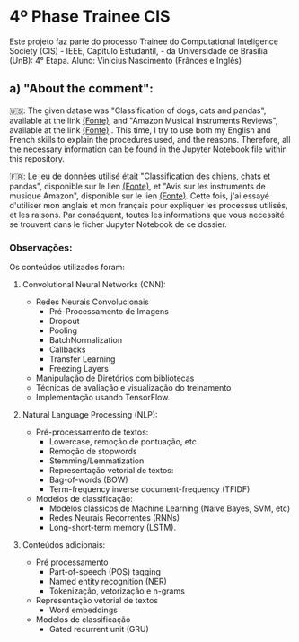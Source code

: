 # 4º Phase Trainee CIS
Este projeto faz parte do processo Trainee do Computational Inteligence Society (CIS) - IEEE, Capítulo Estudantil, - da Universidade de Brasília (UnB): 4° Etapa. Aluno: Vinicius Nascimento (Frânces e Inglês)

## a) "About the comment":
🇺🇸: The given datase was "Classification of dogs, cats and pandas", available at the link [(Fonte)](https://drive.google.com/file/d/1Y7y2NXSbJRMDk5RHGr3rvZ3yCOvlDBmk/view), and "Amazon Musical Instruments Reviews",  available at the link [(Fonte)](https://drive.google.com/u/0/uc?id=1Y7y2NXSbJRMDk5RHGr3rvZ3yCOvlDBmk&export=download) . This time, I try to use both my English and French skills to explain the procedures used, and the reasons. Therefore, all the necessary information can be found in the Jupyter Notebook file within this repository.

🇫🇷: Le jeu de données utilisé était "Classification des chiens, chats et pandas", disponible sur le lien [(Fonte)](https://drive.google.com/file/d/1Y7y2NXSbJRMDk5RHGr3rvZ3yCOvlDBmk/view), et "Avis sur les instruments de musique Amazon", disponible sur le lien [(Fonte)](https://drive.google.com/u/0/uc?id=1Y7y2NXSbJRMDk5RHGr3rvZ3yCOvlDBmk&export=download). Cette fois, j'ai essayé d'utiliser mon anglais et mon français pour expliquer les processus utilisés, et les raisons. Par conséquent, toutes les informations que vous necessité se trouvent dans le ficher Jupyter Notebook de ce dossier.

### Observações:
Os conteúdos utilizados foram:
1. Convolutional Neural Networks (CNN):
    - Redes Neurais Convolucionais
       - Pré-Processamento de Imagens
       - Dropout
       - Pooling
       - BatchNormalization
       - Callbacks
       - Transfer Learning
       - Freezing Layers
    - Manipulação de Diretórios com bibliotecas
    - Técnicas de avaliação e visualização do treinamento
    - Implementação usando TensorFlow.

2. Natural Language Processing (NLP):
    - Pré-processamento de textos:
       - Lowercase, remoção de pontuação, etc
       - Remoção de stopwords
       - Stemming/Lemmatization
       - Representação vetorial de textos:
       - Bag-of-words (BOW)
       - Term-frequency inverse document-frequency (TFIDF)
    - Modelos de classificação:
       - Modelos clássicos de Machine Learning (Naive Bayes, SVM, etc)
       - Redes Neurais Recorrentes (RNNs)
       - Long-short-term memory (LSTM).

3. Conteúdos adicionais:
    - Pré processamento
       - Part-of-speech (POS) tagging
       - Named entity recognition (NER)
       - Tokenização, vetorização e n-grams
     - Representação vetorial de textos
       - Word embeddings
     - Modelos de classificação
       - Gated recurrent unit (GRU)
